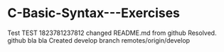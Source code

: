 # C-Basic-Syntax---Exercises
Test
TEST 1823781237812
changed README.md from github
Resolved.
github bla bla
Created develop branch
remotes/origin/develop
